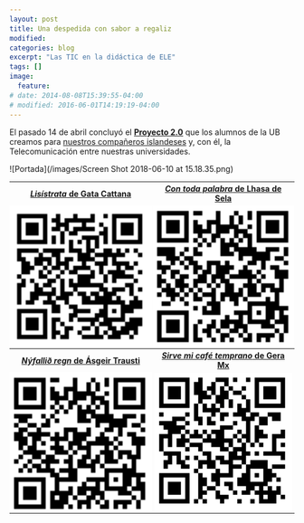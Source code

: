 ```yaml
---
layout: post
title: Una despedida con sabor a regaliz
modified:
categories: blog
excerpt: "Las TIC en la didáctica de ELE"
tags: []
image:
  feature:
# date: 2014-08-08T15:39:55-04:00
# modified: 2016-06-01T14:19:19-04:00
---
```


El pasado 14 de abril concluyó el <a href="https://docs.google.com/document/d/1H58zZLbBANnXFQOmvcGZtIKY-Ss6r7NqzxZAXsKW3bU/edit?usp=sharing" target="_blank">**Proyecto 2.0**</a> que los alumnos de la UB creamos para <a href="https://immalopez.github.io/blog/halldor-primera-toma/" target="_blank">nuestros compañeros islandeses</a> y, con él, la Telecomunicación entre nuestras universidades.

![Portada](/images/Screen Shot 2018-06-10 at 15.18.35.png)

<table width="50%">
  <tbody>
    <tr>
      <th>
        <center><a href="https://www.ivoox.com/24833451" target="_blank"><i>Lisístrata</i> de Gata Cattana</a></center>
      </th>
      <th>
        <center><a href="https://www.ivoox.com/25206586" target="_blank"><i>Con toda palabra</i> de Lhasa de Sela</a></center>
      </th>
    </tr>
    <tr>
      <td width="25%" style="padding:0px;">
        <center><img src="/images/lisistrata.png" /></center>
      </td>
      <td width="25%" style="padding:0px;">
        <center><img src="/images/con toda.png" /></center>
      </td>
    </tr>
    <tr>
      <th>
        <center><a href="https://www.ivoox.com/25247640" target="_blank"><i>Nýfallið  regn</i> de Ásgeir Trausti</a></center>
      </th>
      <th>
        <center><a href="http://www.ivoox.com/25479947" target="_blank"><i>Sirve mi café temprano</i> de Gera Mx</a></center>
      </th>
    </tr>
    <tr>
      <td width="25%" style="padding:0px;">
        <center><img src="/images/nyfallid.png" /></center>
      </td>
      <td width="25%" style="padding:0px;">
        <center><img src="/images/sirve mi cafe.png" /></center>
      </td>
    </tr>
  </tbody>
</table>
